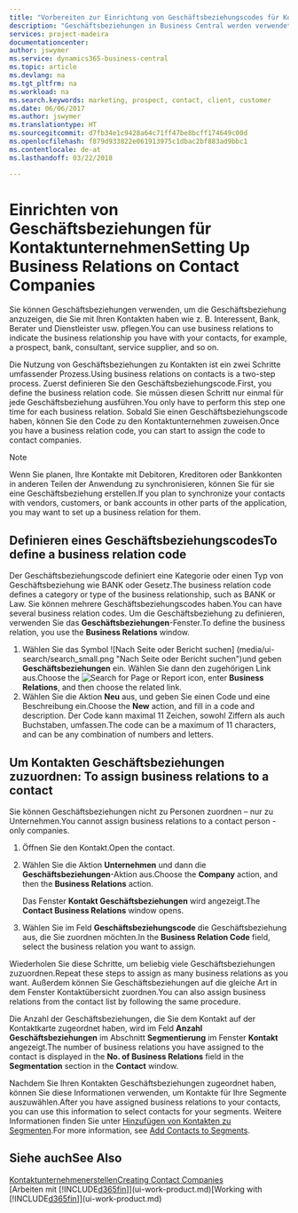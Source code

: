 ```yaml
---
title: "Vorbereiten zur Einrichtung von Geschäftsbeziehungscodes für Kontakte | Microsoft Docs"
description: "Geschäftsbeziehungen in Business Central werden verwendet, um das Marketing zu erleichtern und um die Geschäftsbeziehung anzuzeigen, die Sie mit Ihren Interessenten, Kunden und Debitoren haben, wie z. B. Bank oder Dienstleister."
services: project-madeira
documentationcenter: 
author: jswymer
ms.service: dynamics365-business-central
ms.topic: article
ms.devlang: na
ms.tgt_pltfrm: na
ms.workload: na
ms.search.keywords: marketing, prospect, contact, client, customer
ms.date: 06/06/2017
ms.author: jswymer
ms.translationtype: HT
ms.sourcegitcommit: d7fb34e1c9428a64c71ff47be8bcff174649c00d
ms.openlocfilehash: f879d933822e061913975c1dbac2bf883ad9bbc1
ms.contentlocale: de-at
ms.lasthandoff: 03/22/2018

---
```

# <a name="setting-up-business-relations-on-contact-companies"></a><span data-ttu-id="98992-103">Einrichten von Geschäftsbeziehungen für Kontaktunternehmen</span><span class="sxs-lookup"><span data-stu-id="98992-103">Setting Up Business Relations on Contact Companies</span></span>
<span data-ttu-id="98992-104">Sie können Geschäftsbeziehungen verwenden, um die Geschäftsbeziehung anzuzeigen, die Sie mit Ihren Kontakten haben wie z. B. Interessent, Bank, Berater und Dienstleister usw. pflegen.</span><span class="sxs-lookup"><span data-stu-id="98992-104">You can use business relations to indicate the business relationship you have with your contacts, for example, a prospect, bank, consultant, service supplier, and so on.</span></span>

<span data-ttu-id="98992-105">Die Nutzung von Geschäftsbeziehungen zu Kontakten ist ein zwei Schritte umfassender Prozess.</span><span class="sxs-lookup"><span data-stu-id="98992-105">Using business relations on contacts is a two-step process.</span></span> <span data-ttu-id="98992-106">Zuerst definieren Sie den Geschäftsbeziehungscode.</span><span class="sxs-lookup"><span data-stu-id="98992-106">First, you define the business relation code.</span></span> <span data-ttu-id="98992-107">Sie müssen diesen Schritt nur einmal für jede Geschäftsbeziehung ausführen.</span><span class="sxs-lookup"><span data-stu-id="98992-107">You only have to perform this step one time for each business relation.</span></span> <span data-ttu-id="98992-108">Sobald Sie einen Geschäftsbeziehungscode haben, können Sie den Code zu den Kontaktunternehmen zuweisen.</span><span class="sxs-lookup"><span data-stu-id="98992-108">Once you have a business relation code, you can start to assign the code to contact companies.</span></span>

> [!NOTE]  
>   <span data-ttu-id="98992-109">Wenn Sie planen, Ihre Kontakte mit Debitoren, Kreditoren oder Bankkonten in anderen Teilen der Anwendung zu synchronisieren, können Sie für sie eine Geschäftsbeziehung erstellen.</span><span class="sxs-lookup"><span data-stu-id="98992-109">If you plan to synchronize your contacts with vendors, customers, or bank accounts in other parts of the application, you may want to set up a business relation for them.</span></span>

## <a name="to-define-a-business-relation-code"></a><span data-ttu-id="98992-110">Definieren eines Geschäftsbeziehungscodes</span><span class="sxs-lookup"><span data-stu-id="98992-110">To define a business relation code</span></span>
<span data-ttu-id="98992-111">Der Geschäftsbeziehungscode definiert eine Kategorie oder einen Typ von Geschäftsbeziehung wie BANK oder Gesetz.</span><span class="sxs-lookup"><span data-stu-id="98992-111">The business relation code defines a category or type of the business relationship, such as BANK or Law.</span></span> <span data-ttu-id="98992-112">Sie können mehrere Geschäftsbeziehungscodes haben.</span><span class="sxs-lookup"><span data-stu-id="98992-112">You can have several business relation codes.</span></span> <span data-ttu-id="98992-113">Um die Geschäftsbeziehung zu definieren, verwenden Sie das **Geschäftsbeziehungen**-Fenster.</span><span class="sxs-lookup"><span data-stu-id="98992-113">To define the business relation, you use the **Business Relations** window.</span></span>

1. <span data-ttu-id="98992-114">Wählen Sie das Symbol ![Nach Seite oder Bericht suchen] (media/ui-search/search_small.png "Nach Seite oder Bericht suchen")und geben **Geschäftsbeziehungen** ein. Wählen Sie dann den zugehörigen Link aus.</span><span class="sxs-lookup"><span data-stu-id="98992-114">Choose the ![Search for Page or Report](media/ui-search/search_small.png "Search for Page or Report icon") icon, enter **Business Relations**, and then choose the related link.</span></span>
2. <span data-ttu-id="98992-115">Wählen Sie die Aktion **Neu** aus, und geben Sie einen Code und eine Beschreibung ein.</span><span class="sxs-lookup"><span data-stu-id="98992-115">Choose the **New** action, and fill in a code and description.</span></span> <span data-ttu-id="98992-116">Der Code kann maximal 11 Zeichen, sowohl Ziffern als auch Buchstaben, umfassen.</span><span class="sxs-lookup"><span data-stu-id="98992-116">The code can be a maximum of 11 characters, and can be any combination of numbers and letters.</span></span>

## <span data-ttu-id="98992-117"><a name="AssignBusRelContact">Um Kontakten Geschäftsbeziehungen zuzuordnen:</a></span><span class="sxs-lookup"><span data-stu-id="98992-117"><a name="AssignBusRelContact"></a> To assign business relations to a contact</span></span>
<span data-ttu-id="98992-118">Sie können Geschäftsbeziehungen nicht zu Personen zuordnen – nur zu Unternehmen.</span><span class="sxs-lookup"><span data-stu-id="98992-118">You cannot assign business relations to a contact person - only companies.</span></span>

1. <span data-ttu-id="98992-119">Öffnen Sie den Kontakt.</span><span class="sxs-lookup"><span data-stu-id="98992-119">Open the contact.</span></span>
2. <span data-ttu-id="98992-120">Wählen Sie die Aktion **Unternehmen** und dann die **Geschäftsbeziehungen**-Aktion aus.</span><span class="sxs-lookup"><span data-stu-id="98992-120">Choose the **Company** action, and then the **Business Relations** action.</span></span>

    <span data-ttu-id="98992-121">Das Fenster **Kontakt Geschäftsbeziehungen** wird angezeigt.</span><span class="sxs-lookup"><span data-stu-id="98992-121">The **Contact Business Relations** window opens.</span></span>
3. <span data-ttu-id="98992-122">Wählen Sie im Feld **Geschäftsbeziehungscode** die Geschäftsbeziehung aus, die Sie zuordnen möchten.</span><span class="sxs-lookup"><span data-stu-id="98992-122">In the **Business Relation Code** field, select the business relation you want to assign.</span></span>

<span data-ttu-id="98992-123">Wiederholen Sie diese Schritte, um beliebig viele Geschäftsbeziehungen zuzuordnen.</span><span class="sxs-lookup"><span data-stu-id="98992-123">Repeat these steps to assign as many business relations as you want.</span></span> <span data-ttu-id="98992-124">Außerdem können Sie Geschäftsbeziehungen auf die gleiche Art in dem Fenster Kontaktübersicht zuordnen.</span><span class="sxs-lookup"><span data-stu-id="98992-124">You can also assign business relations from the contact list by following the same procedure.</span></span>

<span data-ttu-id="98992-125">Die Anzahl der Geschäftsbeziehungen, die Sie dem Kontakt auf der Kontaktkarte zugeordnet haben, wird im Feld **Anzahl Geschäftsbeziehungen** im Abschnitt **Segmentierung** im Fenster **Kontakt** angezeigt.</span><span class="sxs-lookup"><span data-stu-id="98992-125">The number of business relations you have assigned to the contact is displayed in the **No. of Business Relations** field in the **Segmentation** section in the **Contact** window.</span></span>

<span data-ttu-id="98992-126">Nachdem Sie Ihren Kontakten Geschäftsbeziehungen zugeordnet haben, können Sie diese Informationen verwenden, um Kontakte für Ihre Segmente auszuwählen.</span><span class="sxs-lookup"><span data-stu-id="98992-126">After you have assigned business relations to your contacts, you can use this information to select contacts for your segments.</span></span> <span data-ttu-id="98992-127">Weitere Informationen finden Sie unter [Hinzufügen von Kontakten zu Segmenten](marketing-add-contact-segment.md).</span><span class="sxs-lookup"><span data-stu-id="98992-127">For more information, see [Add Contacts to Segments](marketing-add-contact-segment.md).</span></span>

## <a name="see-also"></a><span data-ttu-id="98992-128">Siehe auch</span><span class="sxs-lookup"><span data-stu-id="98992-128">See Also</span></span>
[<span data-ttu-id="98992-129">Kontaktunternehmenerstellen</span><span class="sxs-lookup"><span data-stu-id="98992-129">Creating Contact Companies</span></span>](marketing-create-contact-companies.md)  
<span data-ttu-id="98992-130">[Arbeiten mit [!INCLUDE[d365fin](includes/d365fin_md.md)]](ui-work-product.md)</span><span class="sxs-lookup"><span data-stu-id="98992-130">[Working with [!INCLUDE[d365fin](includes/d365fin_md.md)]](ui-work-product.md)</span></span>

